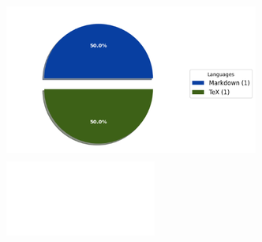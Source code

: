 ![Weekly Commit Distribution Per Language](./commit_distribution_week_41.png)

![Resume / CV](./cv-public.pdf)
